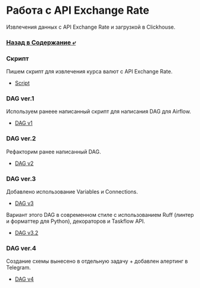 # Работа с API Exchange Rate
Извлечения данных с API Exchange Rate и загрузкой в Clickhouse. 

### [Назад в Содержание ⤶](https://github.com/adrianhel/exchange_rate)

### Скрипт
Пишем скрипт для извлечения курса валют с API Exchange Rate.
- [Script](scripts/xg_script.py)

### DAG ver.1
Используем ранеее написанный скрипт для написания DAG для Airflow.
- [DAG v1](dags/xg_dag.py)

### DAG ver.2
Рефакторим ранее написанный DAG.
- [DAG v2](dags/xg_dag_v2.py)

### DAG ver.3
Добавлено использование Variables и Connections.
- [DAG v3](dags/xg_dag_v3.py)

Вариант этого DAG в современном стиле с использованием Ruff (линтер и форматтер для Python), декораторов и Taskflow API.  
- [DAG v3.2](dags/xg_dag_v3_2.py)

### DAG ver.4
Создание схемы вынесено в отдельную задачу + добавлен алертинг в Telegram.
- [DAG v4](dags/xg_dag_v4.py)